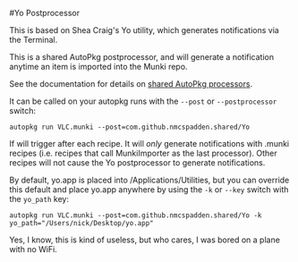 #Yo Postprocessor

This is based on Shea Craig's Yo utility, which generates notifications via the Terminal.

This is a shared AutoPkg postprocessor, and will generate a notification anytime an item is imported into the Munki repo.

See the documentation for details on [shared AutoPkg processors](https://github.com/autopkg/autopkg/wiki/Processor-Locations#shared-recipe-processors).

It can be called on your autopkg runs with the `--post` or `--postprocessor` switch:

```
autopkg run VLC.munki --post=com.github.nmcspadden.shared/Yo
```

If will trigger after each recipe.  It will *only* generate notifications with .munki recipes (i.e. recipes that call MunkiImporter as the last processor).  Other recipes will not cause the Yo postprocessor to generate notifications.

By default, yo.app is placed into /Applications/Utilities, but you can override this default and place yo.app anywhere by using the `-k` or `--key` switch with the `yo_path` key:

```
autopkg run VLC.munki --post=com.github.nmcspadden.shared/Yo -k yo_path="/Users/nick/Desktop/yo.app"
```

Yes, I know, this is kind of useless, but who cares, I was bored on a plane with no WiFi.